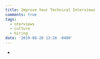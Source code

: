 ```yaml
---
title: Improve Your Technical Interviews
comments: true
tags:
  - nterviews
  - culture
  - hiring
date: '2019-08-28 13:26 -0400'
---
```

* 
